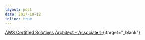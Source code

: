```yaml
---
layout: post
date: 2017-10-12 
inline: true
---
```


[AWS Certified Solutions Architect – Associate :sparkles:](https://www.certmetrics.com/amazon/public/badge.aspx?i=1&t=c&d=2017-10-12&ci=AWS00315146&dm=80){:target="\_blank"}